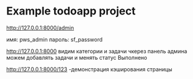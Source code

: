 # Example todoapp project

http://127.0.0.1:8000/admin

имя: pws_admin 
пароль: sf_password

http://127.0.0.1:8000
 видим категории и задачи
 чкерез панель админа можем добавлять задачи и менять статус Выполнено
 
 http://127.0.0.1:8000/123  -демонстрация кэширования страницы

